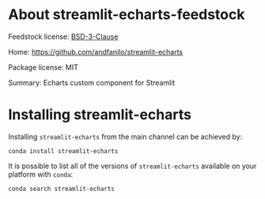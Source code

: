 About streamlit-echarts-feedstock
=======================

Feedstock license: [BSD-3-Clause](LICENSE)

Home: https://github.com/andfanilo/streamlit-echarts

Package license: MIT

Summary: Echarts custom component for Streamlit

Installing streamlit-echarts
==================

Installing `streamlit-echarts` from the main channel can be achieved by:

```
conda install streamlit-echarts
```

It is possible to list all of the versions of `streamlit-echarts` available on your platform with `conda`:

```
conda search streamlit-echarts
```
